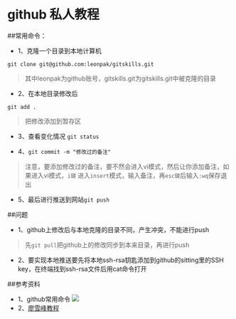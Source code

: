 # github 私人教程

##常用命令：

- 1、克隆一个目录到本地计算机

`git clone git@github.com:leonpak/gitskills.git`
>其中leonpak为github账号，gitskills.git为gitskills.git中被克隆的目录


- 2、在本地目录修改后

 `git add .`
 >把修改添加到暂存区
 
- 3、查看变化情况
`git status`

- 4、`git commit -m "修改过的备注"`
>注意，要添加修改过的备注，要不然会进入vi模式，然后让你添加备注，如果进入vi模式，`i键` 进入`insert`模式，输入备注，再`esc键`后输入`:wq`保存退出

- 5、最后进行推送到网站`git push`

##问题
- 1、github上修改后与本地克隆的目录不同，产生冲突，不能进行push
>先`git pull`把github上的修改同步到本来目录，再进行push
- 2、要实现本地推送要先将本地ssh-rsa钥匙添加到github的sitting里的SSH key，在终端找到ssh-rsa文件后用cat命令打开

##参考资料
- 1、github常用命令 ![](https://imgur.com/gallery/gFwc5XO/)
- 2、[廖雪峰教程](http://www.liaoxuefeng.com/wiki/0013739516305929606dd18361248578c67b8067c8c017b000)


